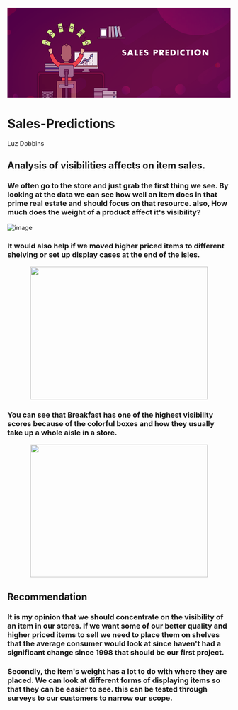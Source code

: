 <p align = "center"> 
  <img src = "https://github.com/Luz-Dobbins/Sales-Predictions/blob/main/sales%20predict%20picture.png">
</p>

# Sales-Predictions
Luz Dobbins
## Analysis of visibilities affects on item sales.
### We often go to the store and just grab the first thing we see. By looking at the data we can see how well an item does in that prime real estate and should focus on that resource. also, How much does the weight of a product affect it's visibility?

![image](https://github.com/Luz-Dobbins/Sales-Predictions/assets/123646377/06537f1e-23d6-467e-b129-5246548b0ba3)


 ### It would also help if we moved higher priced items to different shelving or set up display cases at the end of the isles.

<p align = "center"> 
  <img src = "https://github.com/Luz-Dobbins/Sales-Predictions/assets/123646377/7c1ed1ea-765f-4200-bb7d-5aaa34d744e3.png" width="400" height="300">
</p>


### You can see that Breakfast has one of the highest visibility scores because of the colorful boxes and how they usually take up a whole aisle in a store.

<p align = "center"> 
  <img src = "https://github.com/Luz-Dobbins/Sales-Predictions/assets/123646377/0f230623-bbed-4c30-ba71-3f18b13201e1.png" width="400" height="300">
</p>


## Recommendation
### It is my opinion that we should concentrate on the visibility of an item in our stores. If we want some of our better quality and higher priced items to sell we need to place them on shelves that the average consumer would look at since haven't had a significant change since 1998 that should be our first project.
### Secondly, the item's weight has a lot to do with where they are placed. We can look at different forms of displaying items so that they can be easier to see. this can be tested through surveys to our customers to narrow our scope.
